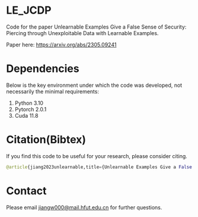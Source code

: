 # LE_JCDP

Code for the paper Unlearnable Examples Give a False Sense of Security: Piercing through Unexploitable Data with Learnable Examples. 

Paper here: https://arxiv.org/abs/2305.09241

# Dependencies

Below is the key environment under which the code was developed, not necessarily the minimal requirements:
1. Python 3.10
2. Pytorch 2.0.1
3. Cuda 11.8


# Citation(Bibtex)

If you find this code to be useful for your research, please consider citing.

```python
@article{jiang2023unlearnable,title={Unlearnable Examples Give a False Sense of Security: Piercing through Unexploitable Data with Learnable Examples},author={Jiang, Wan and Diao, Yunfeng and Wang, He and Sun, Jianxin and Wang, Meng and Hong, Richang},journal={arXiv preprint arXiv:2305.09241},year={2023}
```

# Contact

Please email jiangw000@mail.hfut.edu.cn for further questions.





